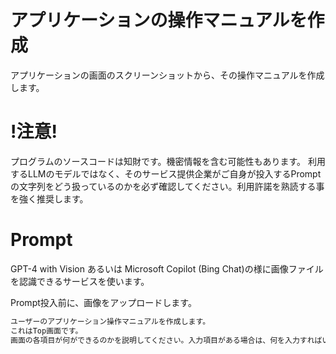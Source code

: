 # アプリケーションの操作マニュアルを作成

アプリケーションの画面のスクリーンショットから、その操作マニュアルを作成します。

# !注意!
プログラムのソースコードは知財です。機密情報を含む可能性もあります。
利用するLLMのモデルではなく、そのサービス提供企業がご自身が投入するPromptの文字列をどう扱っているのかを必ず確認してください。利用許諾を熟読する事を強く推奨します。

# Prompt

GPT-4 with Vision あるいは Microsoft Copilot (Bing Chat)の様に画像ファイルを認識できるサービスを使います。

Prompt投入前に、画像をアップロードします。

```cmd
ユーザーのアプリケーション操作マニュアルを作成します。
これはTop画面です。
画面の各項目が何ができるのかを説明してください。入力項目がある場合は、何を入力すればいいのかを説明してください。
```
